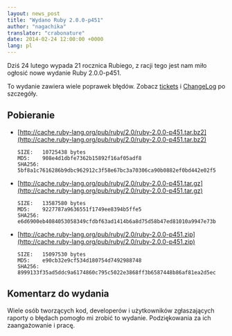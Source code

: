 ```yaml
---
layout: news_post
title: "Wydano Ruby 2.0.0-p451"
author: "nagachika"
translator: "crabonature"
date: 2014-02-24 12:00:00 +0000
lang: pl
---
```


Dziś 24 lutego wypada 21 rocznica Rubiego, z racji tego jest nam miło
ogłosić nowe wydanie Ruby 2.0.0-p451.

To wydanie zawiera wiele poprawek błędów.
Zobacz [tickets](https://bugs.ruby-lang.org/projects/ruby-200/issues?set_filter=1&amp;status_id=5)
i [ChangeLog](http://svn.ruby-lang.org/repos/ruby/tags/v2_0_0_451/ChangeLog)
po szczegóły.

## Pobieranie

* [http://cache.ruby-lang.org/pub/ruby/2.0/ruby-2.0.0-p451.tar.bz2](http://cache.ruby-lang.org/pub/ruby/2.0/ruby-2.0.0-p451.tar.bz2)

      SIZE:   10725438 bytes
      MD5:    908e4d1dbfe7362b15892f16af05adf8
      SHA256: 5bf8a1c7616286b9dbc962912c3f58e67bc3a70306ca90b0882ef0bd442e02f5

* [http://cache.ruby-lang.org/pub/ruby/2.0/ruby-2.0.0-p451.tar.gz](http://cache.ruby-lang.org/pub/ruby/2.0/ruby-2.0.0-p451.tar.gz)

      SIZE:   13587580 bytes
      MD5:    9227787a9636551f1749ee8394b5ffe5
      SHA256: e6d6900eb4084053058349cfdbf63ad1414b6a8d75d58b47ed81010a9947e73b

* [http://cache.ruby-lang.org/pub/ruby/2.0/ruby-2.0.0-p451.zip](http://cache.ruby-lang.org/pub/ruby/2.0/ruby-2.0.0-p451.zip)

      SIZE:   15097530 bytes
      MD5:    e90cb32e9cf534d180754d7492988748
      SHA256: 8999133f35ad5ddc9a6174860c795c5022e3868ff3b6587448b86af81ea2d5ec

## Komentarz do wydania

Wiele osób tworzących kod, developerów i użytkowników zgłaszających raporty o błędach
pomogło mi zrobić to wydanie. Podziękowania za ich zaangażowanie i pracę.
